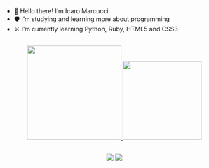 ##

- 👋 Hello there! I’m Icaro Marcucci
- 🛡️ I’m studying and learning more about programming
- ⚔️ I’m currently learning Python, Ruby, HTML5 and CSS3

##

<div align="center">
  <a href="https://github.com/IcaroMarcucci">
  <img height="215em" src="https://github-readme-stats.vercel.app/api?username=IcaroMarcucci&show_icons=true&theme=synthwave&include_all_commits=true&count_private=true"/>
  <img height="180em" src="https://github-readme-stats.vercel.app/api/top-langs/?username=IcaroMarcucci&layout=compact&langs_count=7&theme=synthwave"/>
</div>

##

<div align="center">
 	<a href = "mailto:icaro.marcucci@gmail.com"><img src="https://img.shields.io/badge/-Gmail-%23333?style=for-the-badge&logo=gmail&logoColor=white" target="_blank"></a>
  <a href="https://www.linkedin.com/in/icaro-marcucci-41614b201" target="_blank"><img src="https://img.shields.io/badge/-LinkedIn-%230077B5?style=for-the-badge&logo=linkedin&logoColor=white" target="_blank"></a> 
</div>
